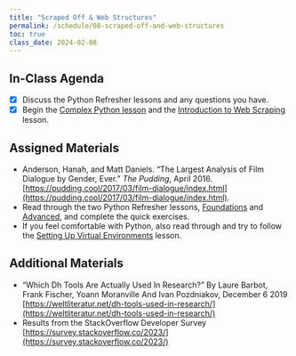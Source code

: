 ```yaml
---
title: "Scraped Off & Web Structures"
permalink: /schedule/08-scraped-off-and-web-structures
toc: true
class_date: 2024-02-08
---
```


## In-Class Agenda

- [x] Discuss the Python Refresher lessons and any questions you have.
- [x] Begin the [Complex Python lesson]({{site.baseurl}}/materials/creating-curating-humanities-data/04-complex-python) and the [Introduction to Web Scraping]({{site.baseurl}}/materials/creating-curating-humanities-data/05-web-scraping) lesson.

## Assigned Materials

- Anderson, Hanah, and Matt Daniels. “The Largest Analysis of Film Dialogue by Gender, Ever.” *The Pudding*, April 2016. [https://pudding.cool/2017/03/film-dialogue/index.html](https://pudding.cool/2017/03/film-dialogue/index.html).
- Read through the two Python Refresher lessons, [Foundations]({{site.baseurl}}/materials/creating-curating-humanities-data/01-python-refresher-foundations) and [Advanced]({{site.baseurl}}/materials/creating-curating-humanities-data/02-python-refresher-advanced), and complete the quick exercises.
- If you feel comfortable with Python, also read through and try to follow the [Setting Up Virtual Environments]({{site.baseurl}}/materials/creating-curating-humanities-data/03-virtual-environments) lesson.

## Additional Materials

- “Which Dh Tools Are Actually Used In Research?” By Laure Barbot, Frank Fischer, Yoann Moranville And Ivan Pozdniakov, December 6 2019 [https://weltliteratur.net/dh-tools-used-in-research/](https://weltliteratur.net/dh-tools-used-in-research/)
- Results from the StackOverflow Developer Survey [https://survey.stackoverflow.co/2023/](https://survey.stackoverflow.co/2023/) 